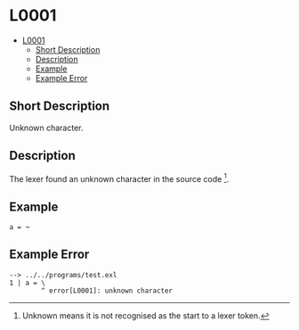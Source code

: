 # L0001

- [L0001](#l0001)
  - [Short Description](#short-description)
  - [Description](#description)
  - [Example](#example)
  - [Example Error](#example-error)

## Short Description

Unknown character.

## Description

The lexer found an unknown character in the source code [^1].

## Example

```
a = ¬
```

## Example Error

```
--> ../../programs/test.exl
1 | a = \
        ^ error[L0001]: unknown character
```

[^1]: Unknown means it is not recognised as the start to a lexer token.